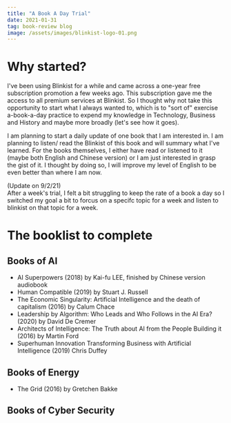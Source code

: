 ```yaml
---
title: "A Book A Day Trial"
date: 2021-01-31
tag: book-review blog
image: /assets/images/blinkist-logo-01.png
---
```


# Why started?

I've been using Blinkist for a while and came across a one-year free subscription promotion a few weeks ago. This subscription gave me the access to all premium services at Blinkist. So I thought why not take this opportunity to start what I always wanted to, which is to "sort of" exercise a-book-a-day practice to expend my knowledge in Technology, Business and History and maybe more broadly (let's see how it goes).

I am planning to start a daily update of one book that I am interested in. I am planning to listen/ read the Blinkist of this book and will summary what I've learned. For the books themselves, I either have read or listened to it (maybe both English and Chinese version) or I am just interested in grasp the gist of it. I thought by doing so, I will improve my level of English to be even better than where I am now.  

(Update on 9/2/21)  
After a week's trial, I felt a bit struggling to keep the rate of a book a day so I switched my goal a bit to forcus on a specifc topic for a week and listen to blinkist on that topic for a week. 
# The booklist to complete  
## Books of AI 
* AI Superpowers (2018) by Kai-fu LEE, finished by Chinese version audiobook
* Human Compatible (2019) by Stuart J. Russell
* The Economic Singularity: Artificial Intelligence and the death of capitalism (2016) by Calum Chace
* Leadership by Algorithm: Who Leads and Who Follows in the AI Era? (2020) by David De Cremer
* Architects of Intelligence: The Truth about AI from the People Building it (2016) by Martin Ford
* Superhuman Innovation Transforming Business with Artificial Intelligence (2019) Chris Duffey
## Books of Energy
* The Grid (2016) by Gretchen Bakke
## Books of Cyber Security



